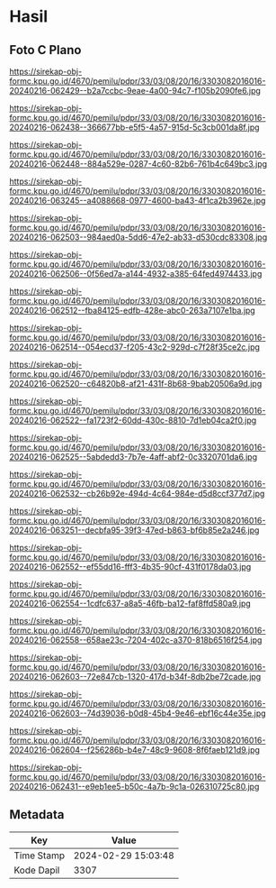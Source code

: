 # Hasil

## Foto C Plano

https://sirekap-obj-formc.kpu.go.id/4670/pemilu/pdpr/33/03/08/20/16/3303082016016-20240216-062429--b2a7ccbc-9eae-4a00-94c7-f105b2090fe6.jpg

https://sirekap-obj-formc.kpu.go.id/4670/pemilu/pdpr/33/03/08/20/16/3303082016016-20240216-062438--366677bb-e5f5-4a57-915d-5c3cb001da8f.jpg

https://sirekap-obj-formc.kpu.go.id/4670/pemilu/pdpr/33/03/08/20/16/3303082016016-20240216-062448--884a529e-0287-4c60-82b6-761b4c649bc3.jpg

https://sirekap-obj-formc.kpu.go.id/4670/pemilu/pdpr/33/03/08/20/16/3303082016016-20240216-063245--a4088668-0977-4600-ba43-4f1ca2b3962e.jpg

https://sirekap-obj-formc.kpu.go.id/4670/pemilu/pdpr/33/03/08/20/16/3303082016016-20240216-062503--984aed0a-5dd6-47e2-ab33-d530cdc83308.jpg

https://sirekap-obj-formc.kpu.go.id/4670/pemilu/pdpr/33/03/08/20/16/3303082016016-20240216-062506--0f56ed7a-a144-4932-a385-64fed4974433.jpg

https://sirekap-obj-formc.kpu.go.id/4670/pemilu/pdpr/33/03/08/20/16/3303082016016-20240216-062512--fba84125-edfb-428e-abc0-263a7107e1ba.jpg

https://sirekap-obj-formc.kpu.go.id/4670/pemilu/pdpr/33/03/08/20/16/3303082016016-20240216-062514--054ecd37-f205-43c2-929d-c7f28f35ce2c.jpg

https://sirekap-obj-formc.kpu.go.id/4670/pemilu/pdpr/33/03/08/20/16/3303082016016-20240216-062520--c64820b8-af21-431f-8b68-9bab20506a9d.jpg

https://sirekap-obj-formc.kpu.go.id/4670/pemilu/pdpr/33/03/08/20/16/3303082016016-20240216-062522--fa1723f2-60dd-430c-8810-7d1eb04ca2f0.jpg

https://sirekap-obj-formc.kpu.go.id/4670/pemilu/pdpr/33/03/08/20/16/3303082016016-20240216-062525--5abdedd3-7b7e-4aff-abf2-0c3320701da6.jpg

https://sirekap-obj-formc.kpu.go.id/4670/pemilu/pdpr/33/03/08/20/16/3303082016016-20240216-062532--cb26b92e-494d-4c64-984e-d5d8ccf377d7.jpg

https://sirekap-obj-formc.kpu.go.id/4670/pemilu/pdpr/33/03/08/20/16/3303082016016-20240216-063251--decbfa95-39f3-47ed-b863-bf6b85e2a246.jpg

https://sirekap-obj-formc.kpu.go.id/4670/pemilu/pdpr/33/03/08/20/16/3303082016016-20240216-062552--ef55dd16-fff3-4b35-90cf-431f0178da03.jpg

https://sirekap-obj-formc.kpu.go.id/4670/pemilu/pdpr/33/03/08/20/16/3303082016016-20240216-062554--1cdfc637-a8a5-46fb-ba12-faf8ffd580a9.jpg

https://sirekap-obj-formc.kpu.go.id/4670/pemilu/pdpr/33/03/08/20/16/3303082016016-20240216-062558--658ae23c-7204-402c-a370-818b6516f254.jpg

https://sirekap-obj-formc.kpu.go.id/4670/pemilu/pdpr/33/03/08/20/16/3303082016016-20240216-062603--72e847cb-1320-417d-b34f-8db2be72cade.jpg

https://sirekap-obj-formc.kpu.go.id/4670/pemilu/pdpr/33/03/08/20/16/3303082016016-20240216-062603--74d39036-b0d8-45b4-9e46-ebf16c44e35e.jpg

https://sirekap-obj-formc.kpu.go.id/4670/pemilu/pdpr/33/03/08/20/16/3303082016016-20240216-062604--f256286b-b4e7-48c9-9608-8f6faeb121d9.jpg

https://sirekap-obj-formc.kpu.go.id/4670/pemilu/pdpr/33/03/08/20/16/3303082016016-20240216-062431--e9eb1ee5-b50c-4a7b-9c1a-026310725c80.jpg


## Metadata

| Key        | Value               |
| ---------- | ------------------- |
| Time Stamp | 2024-02-29 15:03:48 |
| Kode Dapil | 3307                |




